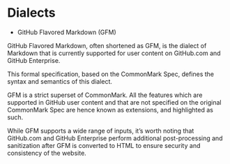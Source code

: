 # Dialects
* GitHub Flavored Markdown (GFM)


GitHub Flavored Markdown, often shortened as GFM, is the dialect of Markdown that is currently supported for user content on GitHub.com and GitHub Enterprise.  


This formal specification, based on the CommonMark Spec, defines the syntax and semantics of this dialect.  


GFM is a strict superset of CommonMark. All the features which are supported in GitHub user content and that are not specified on the original CommonMark Spec are hence known as extensions, and highlighted as such.  


While GFM supports a wide range of inputs, it’s worth noting that GitHub.com and GitHub Enterprise perform additional post-processing and sanitization after GFM is converted to HTML to ensure security and consistency of the website.
